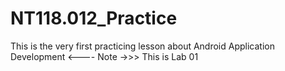 # NT118.012_Practice
This is the very first practicing lesson about Android Application Development
<---- Note ->>> 
  This is Lab 01
